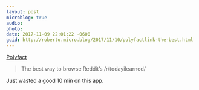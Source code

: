 ```yaml
---
layout: post
microblog: true
audio: 
photo: 
date: 2017-11-09 22:01:22 -0600
guid: http://roberto.micro.blog/2017/11/10/polyfactlink-the-best.html
---
```

[Polyfact](https://polyfact.co/?hn3)  
> The best way to browse Reddit’s /r/todayilearned/

Just wasted a good 10 min on this app.
